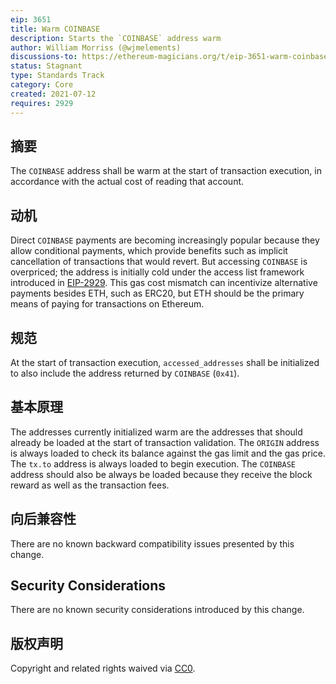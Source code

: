 ```yaml
---
eip: 3651
title: Warm COINBASE
description: Starts the `COINBASE` address warm
author: William Morriss (@wjmelements)
discussions-to: https://ethereum-magicians.org/t/eip-3651-warm-coinbase/6640
status: Stagnant
type: Standards Track
category: Core
created: 2021-07-12
requires: 2929
---
```


## 摘要
The `COINBASE` address shall be warm at the start of transaction execution, in accordance with the actual cost of reading that account.

## 动机
Direct `COINBASE` payments are becoming increasingly popular because they allow conditional payments, which provide benefits such as implicit cancellation of transactions that would revert. But accessing `COINBASE` is overpriced; the address is initially cold under the access list framework introduced in [EIP-2929](./eip-2929.md). This gas cost mismatch can incentivize alternative payments besides ETH, such as ERC20, but ETH should be the primary means of paying for transactions on Ethereum.

## 规范
At the start of transaction execution, `accessed_addresses` shall be initialized to also include the address returned by `COINBASE` (`0x41`).

## 基本原理
The addresses currently initialized warm are the addresses that should already be loaded at the start of transaction validation. The `ORIGIN` address is always loaded to check its balance against the gas limit and the gas price. The `tx.to` address is always loaded to begin execution. The `COINBASE` address should also be always be loaded because they receive the block reward as well as the transaction fees.

## 向后兼容性
There are no known backward compatibility issues presented by this change.

## Security Considerations
There are no known security considerations introduced by this change.

## 版权声明
Copyright and related rights waived via [CC0](../LICENSE.md).
